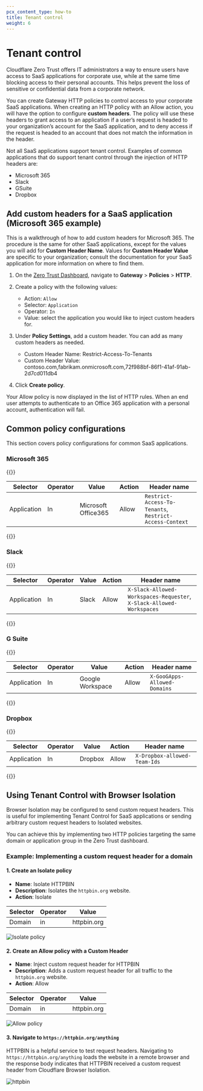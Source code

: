 ```yaml
---
pcx_content_type: how-to
title: Tenant control
weight: 6
---
```


# Tenant control

Cloudflare Zero Trust offers IT administrators a way to ensure users have access to SaaS applications for corporate use, while at the same time blocking access to their personal accounts. This helps prevent the loss of sensitive or confidential data from a corporate network.

You can create Gateway HTTP policies to control access to your corporate SaaS applications. When creating an HTTP policy with an Allow action, you will have the option to configure **custom headers**. The policy will use these headers to grant access to an application if a user’s request is headed to your organization’s account for the SaaS application, and to deny access if the request is headed to an account that does not match the information in the header.

Not all SaaS applications support tenant control. Examples of common applications that do support tenant control through the injection of HTTP headers are:

- Microsoft 365
- Slack
- GSuite
- Dropbox

## Add custom headers for a SaaS application (Microsoft 365 example)

This is a walkthrough of how to add custom headers for Microsoft 365. The procedure is the same for other SaaS applications, except for the values you will add for **Custom Header Name**. Values for **Custom Header Value** are specific to your organization; consult the documentation for your SaaS application for more information on where to find them.

1.  On the [Zero Trust Dashboard](https://dash.teams.cloudflare.com), navigate to **Gateway** > **Policies** > **HTTP**.

1.  Create a policy with the following values:

    - Action: `Allow`
    - Selector: `Application`
    - Operator: `In`
    - Value: select the application you would like to inject custom headers for.

1.  Under **Policy Settings**, add a custom header. You can add as many custom headers as needed.

    - Custom Header Name: Restrict-Access-To-Tenants
    - Custom Header Value: contoso.com,fabrikam.onmicrosoft.com,72f988bf-86f1-41af-91ab-2d7cd011db4

1.  Click **Create policy**.

Your Allow policy is now displayed in the list of HTTP rules. When an end user attempts to authenticate to an Office 365 application with a personal account, authentication will fail.

## Common policy configurations

This section covers policy configurations for common SaaS applications.

### Microsoft 365

{{<table-wrap>}}

| Selector    | Operator | Value               | Action | Header name                                             |
| ----------- | -------- | ------------------- | ------ | ------------------------------------------------------- |
| Application | In       | Microsoft Office365 | Allow  | `Restrict-Access-To-Tenants`, `Restrict-Access-Context` |

{{</table-wrap>}}

### Slack

{{<table-wrap>}}

| Selector    | Operator | Value | Action | Header name                                                          |
| ----------- | -------- | ----- | ------ | -------------------------------------------------------------------- |
| Application | In       | Slack | Allow  | `X-Slack-Allowed-Workspaces-Requester`, `X-Slack-Allowed-Workspaces` |

{{</table-wrap>}}

### G Suite

{{<table-wrap>}}

| Selector    | Operator | Value            | Action | Header name                  |
| ----------- | -------- | ---------------- | ------ | ---------------------------- |
| Application | In       | Google Workspace | Allow  | `X-GooGApps-Allowed-Domains` |

{{</table-wrap>}}

### Dropbox

{{<table-wrap>}}

| Selector    | Operator | Value   | Action | Header name                  |
| ----------- | -------- | ------- | ------ | ---------------------------- |
| Application | In       | Dropbox | Allow  | `X-Dropbox-allowed-Team-Ids` |

{{</table-wrap>}}

## Using Tenant Control with Browser Isolation

Browser Isolation may be configured to send custom request headers. This is useful for implementing Tenant Control for SaaS applications or sending arbitrary custom request headers to Isolated websites.

You can achieve this by implementing two HTTP policies targeting the same domain or application group in the Zero Trust dashboard.

### Example: Implementing a custom request header for a domain

#### 1. Create an Isolate policy

- **Name**: Isolate HTTPBIN
- **Description**: Isolates the `httpbin.org` website.
- **Action**: Isolate

| Selector | Operator | Value       |
| -------- | -------- | ----------- |
| Domain   | in       | httpbin.org |

![Isolate policy](/cloudflare-one/static/documentation/policies/httpbin-policy-1.png)

#### 2. Create an Allow policy with a Custom Header

- **Name**: Inject custom request header for HTTPBIN
- **Description**: Adds a custom request header for all traffic to the `httpbin.org` website.
- **Action**: Allow

| Selector | Operator | Value       |
| -------- | -------- | ----------- |
| Domain   | in       | httpbin.org |

![Allow policy](/cloudflare-one/static/documentation/policies/httpbin-policy.png)

#### 3. Navigate to `https://httpbin.org/anything`

HTTPBIN is a helpful service to test request headers. Navigating to `https://httpbin.org/anything` loads the website in a remote browser and the response body indicates that HTTPBIN received a custom request header from Cloudflare Browser Isolation.

![httpbin](/cloudflare-one/static/documentation/policies/httpbin.png)
